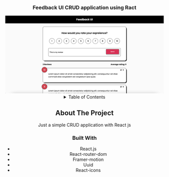 <h3 align="center">Feedback UI CRUD application using Ract</h3>
<div align="center">
    <img src="./project-image.png" alt="project" />
  </a>

<details>
  <summary>Table of Contents</summary>
  <ol>
    <li>
      <a href="#about-the-project">About The Project</a>
    </li>
    <li><a href="#built-with">Built With</a></li>
  </ol>
</details>

## About The Project

Just a simple CRUD application with React js

### Built With

- React.js
- React-router-dom
- Framer-motion
- Uuid
- React-icons
